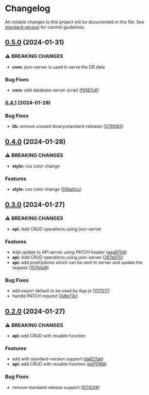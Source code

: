 # Changelog

All notable changes to this project will be documented in this file. See [standard-version](https://github.com/conventional-changelog/standard-version) for commit guidelines.

## [0.5.0](https://github.com/ptech12/listopia/compare/v0.4.1...v0.5.0) (2024-01-31)


### ⚠ BREAKING CHANGES

* **core:** json-server is used to serve the DB data

### Bug Fixes

* **core:** add database server script ([f5067c6](https://github.com/ptech12/listopia/commit/f5067c699501221e45c6793e8738c68ab7a7d5ab))

### [0.4.1](https://github.com/ptech12/listopia/compare/v0.4.0...v0.4.1) (2024-01-28)


### Bug Fixes

* **lib:** remove unused library(standard-release) ([5795f83](https://github.com/ptech12/listopia/commit/5795f830e348c609e01a3b024d03cf1e6542cf6f))

## [0.4.0](https://github.com/ptech12/listopia/compare/v0.3.0...v0.4.0) (2024-01-28)


### ⚠ BREAKING CHANGES

* **style:** css color change

### Features

* **style:** css color change ([50ba0cc](https://github.com/ptech12/listopia/commit/50ba0ccf7f6c37da90e8375be893b67194442b73))

## [0.3.0](https://github.com/ptech12/listopia/compare/v0.2.0...v0.3.0) (2024-01-27)


### ⚠ BREAKING CHANGES

* **api:** Add CRUD operations using json-server

### Features

* Add update to API server using PATCH header ([aea870d](https://github.com/ptech12/listopia/commit/aea870d4a970c8b3c3896072dc2e2886bcb27695))
* **api:** Add CRUD operations using json-server ([397e970](https://github.com/ptech12/listopia/commit/397e9703ca6adbcda3374e9ac4c03130ed34ead9))
* **api:** add postOptions which can be sent to server and update the request ([157b0a9](https://github.com/ptech12/listopia/commit/157b0a91606276a726de55e2b2b7d15f3f2f834d))


### Bug Fixes

* add export default to be used by App.js ([1117517](https://github.com/ptech12/listopia/commit/1117517461e040bffceb8588bafc26f156287ac4))
* handle PATCH request ([3dfe73c](https://github.com/ptech12/listopia/commit/3dfe73c4461663edceb63883ec48c02757fe1303))

## [0.2.0](https://github.com/ptech12/listopia/compare/v0.1.5...v0.2.0) (2024-01-27)


### ⚠ BREAKING CHANGES

* **api:** add CRUD with reuable function

### Features

* add with standard-version support ([da627ab](https://github.com/ptech12/listopia/commit/da627abd81495a1d6c6e524187f10e8af0e8698d))
* **api:** add CRUD with reuable function ([ed70168](https://github.com/ptech12/listopia/commit/ed70168913bbf58aa2d1609b0c4863786ff0043a))


### Bug Fixes

* remove standard-release support ([5f74318](https://github.com/ptech12/listopia/commit/5f74318d771513289745e2aa8782a4f930fe9742))
